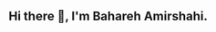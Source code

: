## Hi there 👋, I'm Bahareh Amirshahi. 

<!--
**BaharehAm/BaharehAm** is a ✨ _special_ ✨ repository because its `README.md` (this file) appears on your GitHub profile.

I am a data science professional 👩‍💻 specialized in predictive modelling using Machine Learning and Deep Learning algorithms. I have a PhD in Business Analytics 👩‍🎓 have conducted several data science research projects within the finance domain. In my PhD thesis, I integrated various algorithms and developed new feature engineering methods to extract high-quality data from diverse sources. This approach led to performance improvements of up to 20% in predicting cryptocurrency market trends, prices, and volatility. 

I have taught SAS, Python, Excel, and Tableau to hundreds of students at Concordia University. Additionally, I have over four years of experience in software development industry. As an ERP Business Analyst, I was involved in delivering software solutions to clients in an agile environment, created financial reports using SQL and report designer tools, managed and analyzed customer data using SQL Server.

🛠️ Languages and Tools I use:
![Python](https://img.shields.io/badge/Python-3776AB?style=for-the-badge&logo=python&logoColor=white)
![SQL](https://img.shields.io/badge/SQL-00000F?style=for-the-badge&logo=sql&logoColor=white)
![Power BI](https://img.shields.io/badge/PowerBI-F2C811?style=for-the-badge&logo=powerbi&logoColor=black)
![Tableau](https://img.shields.io/badge/Tableau-E97627?style=for-the-badge&logo=tableau&logoColor=white)
![AWS](https://img.shields.io/badge/AWS-232F3E?style=for-the-badge&logo=amazon-aws&logoColor=white)
![Git](https://img.shields.io/badge/Git-F05032?style=for-the-badge&logo=git&logoColor=white)

▶ AI & ML skills: Data Cleaning and Manipulation, Data Visualization, Feature Engineering, Predictive Modelling, Machine Learning and Deep Learning Algorithms, Natural Language Processing, Time Series Forecasting, Large Language Models, Statistical Analysis
▶ Python: Proficient with NumPy, Pandas, Scikit-learn, Keras, PyTorch, Matplotlib, Hugging Face (4+ years)
▶ SQL: Experienced in SQL for data management and analysis (3+ years)
▶ Excel, Tableau, Power BI: Skilled in data visualization and reporting tools (1+ year)
▶ AWS Services, Git, Spark, Shell Scripting: Limited Experience (1+ year)
Here are some ideas to get you started:

- 🌱 I’m currently learning AWS services.
- 👯 I’m looking to collaborate on ML/AI research projects. 
- 📫 How to reach me: Bahareh.Amirshahi@gmail.com

